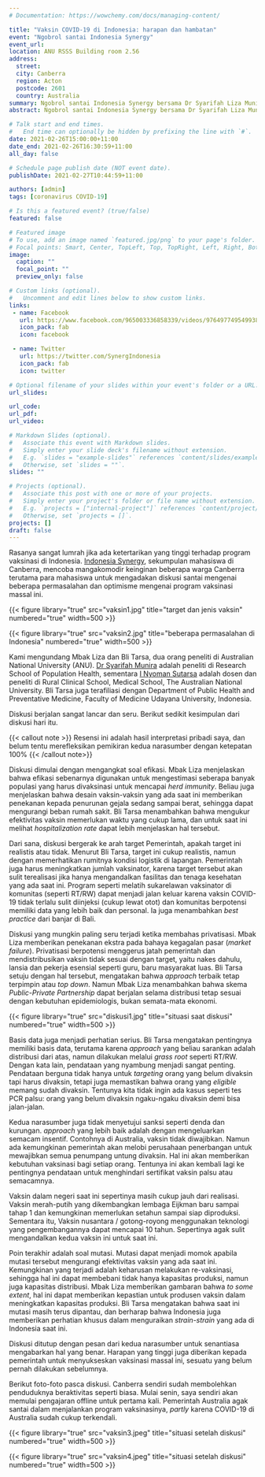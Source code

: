 ```yaml
---
# Documentation: https://wowchemy.com/docs/managing-content/

title: "Vaksin COVID-19 di Indonesia: harapan dan hambatan"
event: "Ngobrol santai Indonesia Synergy"
event_url:
location: ANU RSSS Building room 2.56
address:
  street: 
  city: Canberra
  region: Acton
  postcode: 2601
  country: Australia
summary: Ngobrol santai Indonesia Synergy bersama Dr Syarifah Liza Munira dan I Nyoman Sutarsa dari ANU tentang program vaksinasi massal di Indonesia.
abstract: Ngobrol santai Indonesia Synergy bersama Dr Syarifah Liza Munira dan I Nyoman Sutarsa dari ANU tentang program vaksinasi massal di Indonesia. 

# Talk start and end times.
#   End time can optionally be hidden by prefixing the line with `#`.
date: 2021-02-26T15:00:00+11:00
date_end: 2021-02-26T16:30:59+11:00
all_day: false

# Schedule page publish date (NOT event date).
publishDate: 2021-02-27T10:44:59+11:00

authors: [admin]
tags: [coronavirus COVID-19]

# Is this a featured event? (true/false)
featured: false

# Featured image
# To use, add an image named `featured.jpg/png` to your page's folder. 
# Focal points: Smart, Center, TopLeft, Top, TopRight, Left, Right, BottomLeft, Bottom, BottomRight.
image:
  caption: ""
  focal_point: ""
  preview_only: false

# Custom links (optional).
#   Uncomment and edit lines below to show custom links.
links:
 - name: Facebook
   url: https://www.facebook.com/965003336858339/videos/976497749549938/
   icon_pack: fab
   icon: facebook

 - name: Twitter
   url: https://twitter.com/SynergIndonesia
   icon_pack: fab
   icon: twitter

# Optional filename of your slides within your event's folder or a URL.
url_slides:

url_code:
url_pdf:
url_video:

# Markdown Slides (optional).
#   Associate this event with Markdown slides.
#   Simply enter your slide deck's filename without extension.
#   E.g. `slides = "example-slides"` references `content/slides/example-slides.md`.
#   Otherwise, set `slides = ""`.
slides: ""

# Projects (optional).
#   Associate this post with one or more of your projects.
#   Simply enter your project's folder or file name without extension.
#   E.g. `projects = ["internal-project"]` references `content/project/deep-learning/index.md`.
#   Otherwise, set `projects = []`.
projects: []
draft: false
---
```


Rasanya sangat lumrah jika ada ketertarikan yang tinggi terhadap program vaksinasi di Indonesia. [Indonesia Synergy](https://www.facebook.com/Indonesia-Synergy-965003336858339), sekumpulan mahasiswa di Canberra, mencoba mangakomodir keinginan beberapa warga Canberra terutama para mahasiswa untuk mengadakan diskusi santai mengenai beberapa permasalahan dan optimisme mengenai program vaksinasi massal ini.

{{< figure library="true" src="vaksin1.jpg" title="target dan jenis vaksin" numbered="true" width=500 >}}

{{< figure library="true" src="vaksin2.jpg" title="beberapa permasalahan di Indonesia" numbered="true" width=500 >}}

Kami mengundang Mbak Liza dan Bli Tarsa, dua orang peneliti di Australian National University (ANU). [Dr Syarifah Munira](https://rsph.anu.edu.au/people/academics/dr-syarifah-liza-munira) adalah peneliti di Research School of Population Health, sementara [I Nyoman Sutarsa](https://medicalschool.anu.edu.au/people/academics/dr-sutarsa-nyoman) adalah dosen dan peneliti di Rural Clinical School, Medical School, The Australian National University. Bli Tarsa juga terafiliasi dengan Department of Public Health and Preventative Medicine, Faculty of Medicine Udayana University, Indonesia.

Diskusi berjalan sangat lancar dan seru. Berikut sedikit kesimpulan dari diskusi hari itu.

{{< callout note >}}
Resensi ini adalah hasil interpretasi pribadi saya, dan belum tentu merefleksikan pemikiran kedua narasumber dengan ketepatan 100%
{{< /callout note>}}

Diskusi dimulai dengan mengangkat soal efikasi. Mbak Liza menjelaskan bahwa efikasi sebenarnya digunakan untuk mengestimasi seberapa banyak populasi yang harus divaksinasi untuk mencapai _herd immunity_. Beliau juga menjelaskan bahwa desain vaksin-vaksin yang ada saat ini memberikan penekanan kepada penurunan gejala sedang sampai berat, sehingga dapat mengurangi beban rumah sakit. Bli Tarsa menambahkan bahwa mengukur efektivitas vaksin memerlukan waktu yang cukup lama, dan untuk saat ini melihat _hospitalization rate_ dapat lebih menjelaskan hal tersebut.

Dari sana, diskusi bergerak ke arah target Pemerintah, apakah target ini realistis atau tidak. Menurut Bli Tarsa, target ini cukup realistis, namun dengan memerhatikan rumitnya kondisi logistik di lapangan. Pemerintah juga harus meningkatkan jumlah vaksinator, karena target tersebut akan sulit terealisasi jika hanya mengandalkan fasilitas dan tenaga kesehatan yang ada saat ini. Program seperti melatih sukarelawan vaksinator di komunitas (seperti RT/RW) dapat menjadi jalan keluar karena vaksin COVID-19 tidak terlalu sulit diinjeksi (cukup lewat otot) dan komunitas berpotensi memiliki data yang lebih baik dan personal. Ia juga menambahkan _best practice_ dari banjar di Bali.

Diskusi yang mungkin paling seru terjadi ketika membahas privatisasi. Mbak Liza memberikan penekanan ekstra pada bahaya kegagalan pasar (_market failure_). Privatisasi berpotensi menggerus jatah pemerintah dan mendistribusikan vaksin tidak sesuai dengan target, yaitu nakes dahulu, lansia dan pekerja esensial seperti guru, baru masyarakat luas. Bli Tarsa setuju dengan hal tersebut, mengatakan bahwa _approach_ terbaik tetap terpimpin atau _top down_. Namun Mbak Liza menambahkan bahwa skema _Public-Private Partnership_ dapat berjalan selama distribusi tetap sesuai dengan kebutuhan epidemiologis, bukan semata-mata ekonomi.

{{< figure library="true" src="diskusi1.jpg" title="situasi saat diskusi" numbered="true" width=500 >}}

Basis data juga menjadi perhatian serius. Bli Tarsa mengatakan pentingnya memiliki basis data, terutama karena _approach_ yang beliau sarankan adalah distribusi dari atas, namun dilakukan melalui _grass root_ seperti RT/RW. Dengan kata lain, pendataan yang nyambung menjadi sangat penting. Pendataan berguna tidak hanya untuk _targeting_ orang yang belum divaksin tapi harus divaksin, tetapi juga memastikan bahwa orang yang _eligible_ memang sudah divaksin. Tentunya kita tidak ingin ada kasus seperti tes PCR palsu: orang yang belum divaksin ngaku-ngaku divaksin demi bisa jalan-jalan.

Kedua narasumber juga tidak menyetujui sanksi seperti denda dan kurungan. _approach_ yang lebih baik adalah dengan mengeluarkan semacam insentif. Contohnya di Australia, vaksin tidak diwajibkan. Namun ada kemungkinan pemerintah akan melobi perusahaan penerbangan untuk mewajibkan semua penumpang untung divaksin. Hal ini akan memberikan kebutuhan vaksinasi bagi setiap orang. Tentunya ini akan kembali lagi ke pentingnya pendataan untuk menghindari sertifikat vaksin palsu atau semacamnya.

Vaksin dalam negeri saat ini sepertinya masih cukup jauh dari realisasi. Vaksin merah-putih yang dikembangkan lembaga Eijkman baru sampai tahap 1 dan kemungkinan memerlukan setahun sampai siap diproduksi. Sementara itu, Vaksin nusantara / gotong-royong menggunakan teknologi yang pengembangannya dapat mencapai 10 tahun. Sepertinya agak sulit mengandalkan kedua vaksin ini untuk saat ini.

Poin terakhir adalah soal mutasi. Mutasi dapat menjadi momok apabila mutasi tersebut mengurangi efektivitas vaksin yang ada saat ini. Kemungkinan yang terjadi adalah keharusan melakukan re-vaksinasi, sehingga hal ini dapat membebani tidak hanya kapasitas produksi, namun juga kapasitas distribusi. Mbak Liza memberikan gambaran bahwa _to some extent_, hal ini dapat memberikan kepastian untuk produsen vaksin dalam meningkatkan kapasitas produksi. Bli Tarsa mengatakan bahwa saat ini mutasi masih terus dipantau, dan berharap bahwa Indonesia juga memberikan perhatian khusus dalam menguraikan _strain-strain_ yang ada di Indonesia saat ini.

Diskusi ditutup dengan pesan dari kedua narasumber untuk senantiasa mengabarkan hal yang benar. Harapan yang tinggi juga diberikan kepada pemerintah untuk menyukseskan vaksinasi massal ini, sesuatu yang belum pernah dilakukan sebelumnya.

Berikut foto-foto pasca diskusi. Canberra sendiri sudah membolehkan penduduknya beraktivitas seperti biasa. Mulai senin, saya sendiri akan memulai pengajaran offline untuk pertama kali. Pemerintah Australia agak santai dalam menjalankan program vaksinasinya, _partly_ karena COVID-19 di Australia sudah cukup terkendali.

{{< figure library="true" src="vaksin3.jpeg" title="situasi setelah diskusi" numbered="true" width=500 >}}

{{< figure library="true" src="vaksin4.jpeg" title="situasi setelah diskusi" numbered="true" width=500 >}}